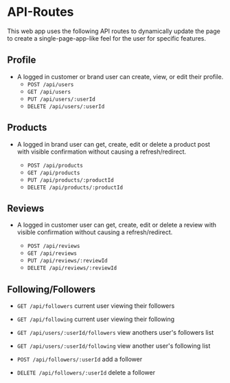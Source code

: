 # API-Routes

This web app uses the following API routes to dynamically update the page to create a single-page-app-like feel for the user for specific features.

##  Profile
* A logged in customer or brand user can create, view, or edit their profile.
  * `POST /api/users`
  * `GET /api/users`
  * `PUT /api/users/:userId`
  * `DELETE /api/users/:userId`



## Products

* A logged in brand user can get, create, edit or delete a product post with visible confirmation without causing a refresh/redirect.
  
  * `POST /api/products`
  * `GET /api/products`
  * `PUT /api/products/:productId`
  * `DELETE /api/products/:productId`

## Reviews

* A logged in customer user can get, create, edit or delete a review with visible confirmation without causing a refresh/redirect.
  
  * `POST /api/reviews`
  * `GET /api/reviews`
  * `PUT /api/reviews/:reviewId`
  * `DELETE /api/reviews/:reviewId`

## Following/Followers
  * `GET /api/followers` current user viewing their followers
  * `GET /api/following` current user viewing their following
  * `GET /api/users/:userId/followers` view anothers user's followers list
  * `GET /api/users/:userId/following` view another user's following list

  * `POST /api/followers/:userId` add a follower
  * `DELETE /api/followers/:userId` delete a follower